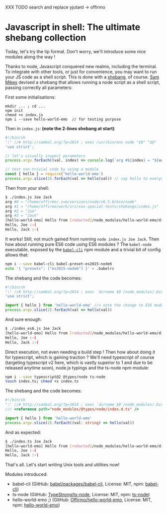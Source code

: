 XXX TODO search and replace
yjutard -> offirmo

# Javascript in shell: The ultimate shebang collection

Today, let's try the tip format. Don't worry, we'll introduce some nice modules along the way !
 
Thanks to node, Javascript conquered new realms, including the terminal.
To integrate with other tools, or just for convenience, you may want to run your JS code as a shell script.
This is done with a [shebang](https://en.wikipedia.org/wiki/Shebang_(Unix)), of course.
[Sam Mikes](http://sambal.org/2014/02/passing-options-node-shebang-line/) devised a shebang that allows running a node script as a shell script, passing correctly all parameters:

First some initialisations:

```
mkdir ... ; cd ...
npm init
chmod +x index.js
npm i --save hello-world-emo  // for testing purpose
```

Then in `index.js`: **(note the 2-lines shebang at start)**

```js
#!/bin/sh
':' //# http://sambal.org/?p=1014 ; exec /usr/bin/env node "$0" "$@"
'use strict';

// let's visually inspect parameters
process.argv.forEach((val, index) => console.log(`arg #${index} = "${val}"`))

// test non-trivial code by using a module
const { hello } = require('hello-world-emo')
process.argv.slice(2).forEach(val => hello(val)) // say hello to everyone
```

Then from your shell:

```bash
$ ./index.js Joe Jack
arg #0 = "/home/offirmo/.nvm/versions/node/v6.5.0/bin/node"
arg #1 = "/home/offirmo/work/src/xxx-special-tests/shebangs/index.js"
arg #2 = "Joe"
arg #3 = "Jack"
[hello-world-emo] Hello from [redacted]/node_modules/hello-world-emo/dist/index.node-stable.js
Hello, Joe :-(
Hello, Jack :-(
```

It works! Still, not much gained from running `node index.js Joe Jack`. Then how about running pure ES6 code using ES6 modules ? The `babel-node` executable, exposed by the [`babel-cli`](https://www.npmjs.com/package/babel-cli) npm module and a trivial bit of config allows that:

```bash
npm i --save babel-cli babel-preset-es2015-node6
echo '{ "presets": ["es2015-node6"] }' > .babelrc
```

The shebang and the code becomes:

```javascript
#!/bin/sh
':' //# http://sambal.org/?p=1014 ; exec `dirname $0`/node_modules/.bin/babel-node "$0" "$@"
'use strict';

import { hello } from 'hello-world-emo' //< note the change to ES6 modules
process.argv.slice(2).forEach(val => hello(val))
```

And sure enough:

```bash
$ ./index_es6.js Joe Jack
[hello-world-emo] Hello from [redacted]/node_modules/hello-world-emo/dist/index.node-stable.js
Hello, Joe :-(
Hello, Jack :-(
```

Direct execution, not even needing a build step ! Then how about doing it for typescript, which is gaining traction ? We'll need typescript of course (targeting typescript v2 here, which is vastly superior to 1 and due to be released anytime soon), node.js typings and the ts-node npm module: 

```bash
npm i --save typescript@2 @types/node ts-node
touch index.ts; chmod +x index.ts
```

The shebang and the code becomes:

```typescript
#!/bin/sh
':' //# http://sambal.org/?p=1014 ; exec `dirname $0`/node_modules/.bin/ts-node "$0" "$@"
/// <reference path="node_modules/@types/node/index.d.ts" />

import { hello } from 'hello-world-emo'
process.argv.slice(2).forEach((val: string) => hello(val))
```

And as expected:

```bash
$ ./index.ts Joe Jack
[hello-world-emo] Hello from [redacted]/node_modules/hello-world-emo/dist/index.node-stable.js
Hello, Joe :-(
Hello, Jack :-(
```

That's all. Let's start writing Unix tools and utilities now!

Modules introduced:
* babel-cli (GitHub: [babel/packages/babel-cli](https://github.com/babel/babel/tree/master/packages/babel-cli), License: MIT, npm: [babel-cli](https://www.npmjs.com/package/babel-cli))
* ts-node (GitHub: [TypeStrong/ts-node](https://github.com/TypeStrong/ts-node), License: MIT, npm: [ts-node](https://www.npmjs.com/package/ts-node))
* hello-world-emo ;) (GitHub: [Offirmo/hello-world-emo](https://github.com/Offirmo/hello-world-emo), License: MIT, npm: [hello-world-emo](https://www.npmjs.com/package/hello-world-emo))

